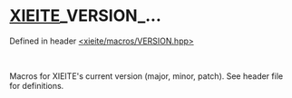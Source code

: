 # [XIEITE](../macros.md)\_VERSION\_...
Defined in header [<xieite/macros/VERSION.hpp>](../../include/xieite/macros/VERSION.hpp)

<br/>

Macros for XIEITE's current version (major, minor, patch). See header file for definitions.
